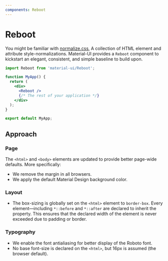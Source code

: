 ```yaml
---
components: Reboot
---
```


# Reboot

You might be familiar with [normalize.css](https://github.com/necolas/normalize.css), A collection of HTML element and attribute style-normalizations.
Material-UI provides a `Reboot` component to kickstart an elegant, consistent, and simple baseline to build upon.

```jsx
import Reboot from 'material-ui/Reboot';

function MyApp() {
  return (
    <div>
      <Reboot />
      {/* The rest of your application */}
    </div>
  );
}

export default MyApp;
```

## Approach

### Page

The `<html>` and `<body>` elements are updated to provide better page-wide defaults. More specifically:
- We remove the margin in all browsers.
- We apply the default Material Design background color.

### Layout

- The box-sizing is globally set on the `<html>` element to `border-box`.
Every element—including `*::before` and `*::after` are declared to inherit the property.
This ensures that the declared width of the element is never exceeded due to padding or border.

### Typography

- We enable the font antialiasing for better display of the Roboto font.
- No base font-size is declared on the `<html>`, but 16px is assumed (the browser default).
